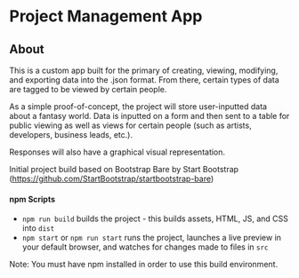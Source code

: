 
# Project Management App

## About

This is a custom app built for the primary of creating, viewing, modifying, and exporting data into the .json format. From there, certain types of data are tagged to be viewed by certain people. 

As a simple proof-of-concept, the project will store user-inputted data about a fantasy world. Data is inputted on a form and then sent to a table for public viewing as well as views for certain people (such as artists, developers, business leads, etc.).

Responses will also have a graphical visual representation.




Initial project build based on Bootstrap Bare by Start Bootstrap (https://github.com/StartBootstrap/startbootstrap-bare)


#### npm Scripts

* `npm run build` builds the project - this builds assets, HTML, JS, and CSS into `dist`
* `npm start` or `npm run start` runs the project, launches a live preview in your default browser, and watches for changes made to files in `src`

Note: You must have npm installed in order to use this build environment.


